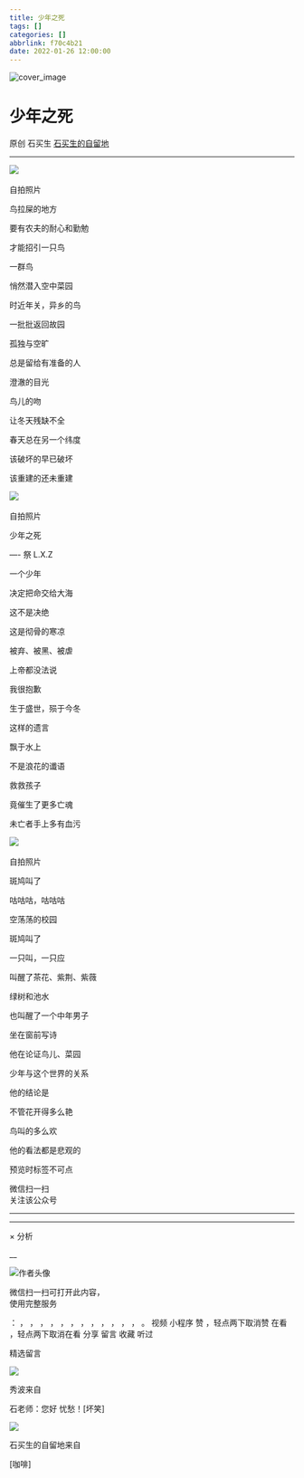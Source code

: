 ```yaml
---
title: 少年之死
tags: []
categories: []
abbrlink: f70c4b21
date: 2022-01-26 12:00:00
---
```


![cover_image](20220126少年之死/img1.jpg)

#  少年之死

原创  石买生  [ 石买生的自留地 ](javascript:void\(0\);)

__ _ _ _ _

  

![](20220126少年之死/img2.jpg)
​

自拍照片

  

  

鸟拉屎的地方

  

  

要有农夫的耐心和勤勉

  

才能招引一只鸟

  

  

  

一群鸟

  

悄然潜入空中菜园

  

  

  

时近年关，异乡的鸟

  

一批批返回故园

  

  

  

孤独与空旷

  

总是留给有准备的人

  

  

  

澄澈的目光

  

鸟儿的吻

  

  

  

让冬天残缺不全

  

春天总在另一个纬度

  

  

  

该破坏的早已破坏

  

该重建的还未重建

  

  

  

  

![](20220126少年之死/img3.jpg)
​

自拍照片

  

  

少年之死

  

—-  祭  L.X.Z

  

  

  

一个少年

  

决定把命交给大海

  

  

  

这不是决绝

  

这是彻骨的寒凉

  

  

  

被弃、被黑、被虐

  

上帝都没法说

  

  

  

我很抱歉

  

生于盛世，殒于今冬

  

  

  

这样的遗言

  

飘于水上

  

  

  

不是浪花的谶语

  

救救孩子

  

  

  

竟催生了更多亡魂

  

未亡者手上多有血污

  

  

  

![](20220126少年之死/img4.jpg)
​

自拍照片

  

  

斑鸠叫了

  

  

  

咕咕咕，咕咕咕

  

空荡荡的校园

  

  

  

斑鸠叫了

  

一只叫，一只应

  

  

  

叫醒了茶花、紫荆、紫薇

  

绿树和池水

  

  

  

也叫醒了一个中年男子

  

坐在窗前写诗

  

  

  

他在论证鸟儿、菜园

  

少年与这个世界的关系

  

  

  

他的结论是

  

不管花开得多么艳

  

  

  

鸟叫的多么欢

  

他的看法都是悲观的

  

  

  

  

  

  

  

  

  

  

  

  

  

预览时标签不可点

微信扫一扫  
关注该公众号





****



****



×  分析

__

![作者头像](shared/img1.png)

微信扫一扫可打开此内容，  
使用完整服务

：  ，  ，  ，  ，  ，  ，  ，  ，  ，  ，  ，  ，  。  视频  小程序  赞  ，轻点两下取消赞  在看  ，轻点两下取消在看
分享  留言  收藏  听过

精选留言

![](shared/img48.jpg)

秀波来自

石老师：您好 忧愁！[坏笑]

![](shared/img4.jpg)

石买生的自留地来自

[咖啡]

